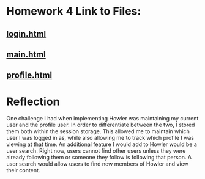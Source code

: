 # Homework 4 Link to Files:

## [login.html](https://github.ncsu.edu/engr-csc342/csc342-2023Fall-jcmaggio/blob/master/Homework4/templates/login.html)
## [main.html](https://github.ncsu.edu/engr-csc342/csc342-2023Fall-jcmaggio/blob/master/Homework4/templates/main.html)
## [profile.html](https://github.ncsu.edu/engr-csc342/csc342-2023Fall-jcmaggio/blob/master/Homework4/templates/profile.html)

# Reflection
One challenge I had when implementing Howler was maintaining my current user and the profile user. In order to differentiate between the two, I stored them both within the session storage. This allowed me to maintain which user I was logged in as, while also allowing me to track which profile I was viewing at that time.
An additional feature I would add to Howler would be a user search. Right now, users cannot find other users unless they were already following them or someone they follow is following that person. A user search would allow users to find new members of Howler and view their content.

